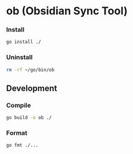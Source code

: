 # ob (Obsidian Sync Tool)

### Install

```bash
go install ./
```

### Uninstall

```bash
rm -rf ~/go/bin/ob
```

## Development

### Compile

```bash
go build -o ob ./
```

### Format

```bash
go fmt ./...
```